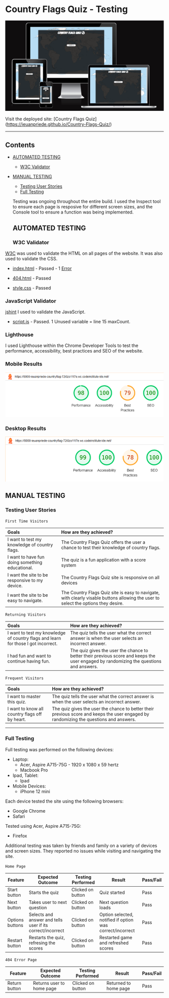 # Country Flags Quiz - Testing

![The Quiz start screen on a variety of screen sizes](assets/images/home.png)

Visit the deployed site: [Country Flags Quiz] (https://ieuanpriede.github.io/Country-Flags-Quiz/)

- - -

## Contents

* [AUTOMATED TESTING](#automated-testing)
  * [W3C Validator](#w3c-validator)
* [MANUAL TESTING](#manual-testing)
  * [Testing User Stories](#testing-user-stories)
  * [Full Testing](#full-testing)  

  Testing was ongoing throughout the entire build. I used the Inspect tool to ensure each page is resposive for different screen sizes, and the Console tool to ensure a function was being implemented. 

   ## AUTOMATED TESTING

  ### W3C Validator

[W3C](https://validator.w3.org/) was used to validate the HTML on all pages of the website. It was also used to validate the CSS.

* [index.html](assets/images/html-test.png) - Passed - 1 [Error](assets/images/Image_src_error.png)
* [404.html](assets/images/404_test.png) - Passed

* [style.css](assets/images/css_test.png) - Passed

### JavaScript Validator

[jshint](https://jshint.com/) I used to validate the JavaScript.

* [script.js](assets/images/javascript_test.png) - Passed. 1 Unused variable = line 15 maxCount.

### Lighthouse

I used Lighthouse within the Chrome Developer Tools to test the performance, accessibility, best practices and SEO of the website.

### Mobile Results

![index.html](assets/images/iphone.png)

### Desktop Results 

![index.html](/assets/images/desktop.png)

## MANUAL TESTING

### Testing User Stories

`First Time Visitors`

| Goals | How are they achieved? |
| :--- | :--- |
| I want to test my knowledge of country flags. | The Country Flags Quiz offers the user a chance to test their knowledge of country flags. |
| I want to have fun doing something educational. | The quiz is a fun application with a score system |
| I want the site to be responsive to my device. | The Country Flags Quiz site is responsive on all devices |
| I want the site to be easy to navigate. | The Country Flags Quiz site is easy to navigate, with clearly visable buttons allowing the user to select the options they desire. |

`Returning Visitors`

|  Goals | How are they achieved? |
| :--- | :--- |
| I want to test my knowledge of country flags and learn for those I got incorrect. | The quiz tells the user what the correct answer is when the user selects an incorrect answer. |
| I had fun and want to continue having fun. | The quiz gives the user the chance to better their previous score and keeps the user engaged by randomizing the questions and answers. |

`Frequent Visitors`

| Goals | How are they achieved? |
| :--- | :--- |
| I want to master this quiz. | The quiz tells the user what the correct answer is when the user selects an incorrect answer. |
| I want to know all country flags off by heart. | The quiz gives the user the chance to better their previous score and keeps the user engaged by randomizing the questions and answers. |

- - -

### Full Testing

Full testing was performed on the following devices:

* Laptop:
  * Acer, Aspire A715-75G - 1920 x 1080 x 59 hertz
  * Macbook Pro
* Ipad, Tablet:
  * Ipad  
* Mobile Devices:
  * iPhone 12 mini
  

Each device tested the site using the following browsers:

* Google Chrome
* Safari

Tested using Acer, Aspire A715-75G:
* Firefox

Additional testing was taken by friends and family on a variety of devices and screen sizes. They reported no issues while visiting and navigating the site.

`Home Page`

| Feature | Expected Outcome | Testing Performed | Result | Pass/Fail |
| --- | --- | --- | --- | --- |
| Start button | Starts the quiz | Clicked on button | Quiz started | Pass |
| Next button | Takes user to next question | Clicked on button | Next question loads | Pass |
| Options buttons | Selects and answer and tells user if its correct/incorrect | Clicked on button | Option selected, notified if option was correct/incorrect | Pass |
| Restart button | Restarts the quiz, refresing the scores | Clicked on button | Restarted game and refreshed scores | Pass |

`404 Error Page`

| Feature | Expected Outcome | Testing Performed | Result | Pass/Fail |
| --- | --- | --- | --- | --- |
| Return button | Returns user to home page | Clicked on button | Returned to home page | Pass |